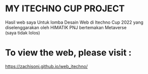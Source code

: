 # MY ITECHNO CUP PROJECT
Hasil web saya Untuk lomba Desain Web di Itechno Cup 2022 yang diselenggarakan oleh HIMATIK PNJ bertemakan Metaverse
<br>(saya tidak lolos)

# To view the web, please visit :<br>
https://zachisoni.github.io/web_itechno/
